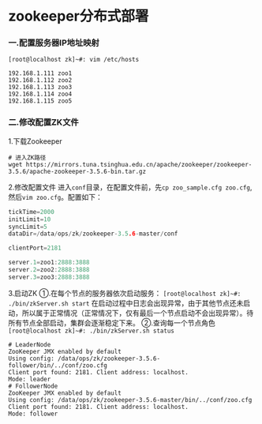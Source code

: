 # zookeeper分布式部署
### 一.配置服务器IP地址映射
`[root@localhost zk]~#: vim /etc/hosts`
```shell
192.168.1.111 zoo1
192.168.1.112 zoo2
192.168.1.113 zoo3
192.168.1.114 zoo4
192.168.1.115 zoo5
``` 
### 二.修改配置ZK文件
1.下载Zookeeper

```shell
# 进入ZK路径
wget https://mirrors.tuna.tsinghua.edu.cn/apache/zookeeper/zookeeper-3.5.6/apache-zookeeper-3.5.6-bin.tar.gz
```
2.修改配置文件
进入`conf`目录，在配置文件前，先`cp zoo_sample.cfg zoo.cfg`,然后`vim zoo.cfg`。配置如下：
```c
tickTime=2000
initLimit=10
syncLimit=5
dataDir=/data/ops/zk/zookeeper-3.5.6-master/conf

clientPort=2181

server.1=zoo1:2888:3888
server.2=zoo2:2888:3888
server.3=zoo3:2888:3888
```
3.启动ZK
①.在每个节点的服务器依次启动服务：
`[root@localhost zk]~#: ./bin/zkServer.sh start`
在启动过程中日志会出现异常，由于其他节点还未启动，所以属于正常情况（正常情况下，仅有最后一个节点启动不会出现异常）。待所有节点全部启动，集群会逐渐稳定下来。
②.查询每一个节点角色
`[root@localhost zk]~#: ./bin/zkServer.sh status`
```shell
# LeaderNode
ZooKeeper JMX enabled by default
Using config: /data/ops/zk/zookeeper-3.5.6-follower/bin/../conf/zoo.cfg
Client port found: 2181. Client address: localhost.
Mode: leader
# FollowerNode
ZooKeeper JMX enabled by default
Using config: /data/ops/zk/zookeeper-3.5.6-master/bin/../conf/zoo.cfg
Client port found: 2181. Client address: localhost.
Mode: follower
```
